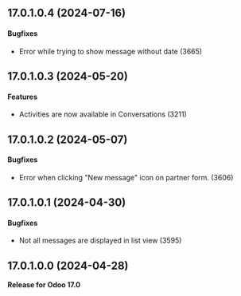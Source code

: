 ## 17.0.1.0.4 (2024-07-16)

#### Bugfixes

- Error while trying to show message without date (3665)


## 17.0.1.0.3 (2024-05-20)

#### Features

- Activities are now available in Conversations (3211)


## 17.0.1.0.2 (2024-05-07)

#### Bugfixes

- Error when clicking "New message" icon on partner form. (3606)


## 17.0.1.0.1 (2024-04-30)

#### Bugfixes

- Not all messages are displayed in list view (3595)


## 17.0.1.0.0 (2024-04-28)

**Release for Odoo 17.0**
